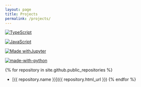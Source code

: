 ```yaml
---
layout: page
title: Projects
permalink: /projects/
---
```


[![TypeScript](https://img.shields.io/badge/--3178C6?logo=typescript&logoColor=ffffff)](https://www.typescriptlang.org/)

[![JavaScript](https://img.shields.io/badge/--F7DF1E?logo=javascript&logoColor=000)](https://www.javascript.com/)

[![Made withJupyter](https://img.shields.io/badge/Made%20with-Jupyter-orange?style=for-the-badge&logo=Jupyter)](https://jupyter.org/try)

[![made-with-python](https://img.shields.io/badge/Made%20with-Python-1f425f.svg)](https://www.python.org/)


{% for repository in site.github.public_repositories %}
  * [{{ repository.name }}]({{ repository.html_url }})
{% endfor %}
